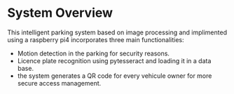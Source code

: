 # System Overview

This intelligent parking system based on image processing and implimented using a raspberry pi4 incorporates three main functionalities:
- Motion detection in the parking for security reasons.
- Licence plate recognition using pytesseract and loading it in a data base.
- the system generates a QR code for every vehicule owner for more secure access management.
